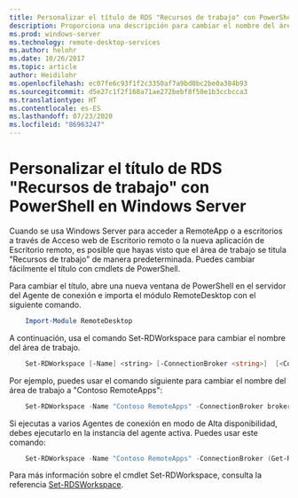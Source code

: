 ```yaml
---
title: Personalizar el título de RDS "Recursos de trabajo" con PowerShell en Windows Server
description: Proporciona una descripción para cambiar el nombre del área de trabajo a uno distinto del predeterminado en Windows Server.
ms.prod: windows-server
ms.technology: remote-desktop-services
ms.author: helohr
ms.date: 10/26/2017
ms.topic: article
author: Heidilohr
ms.openlocfilehash: ec07fe6c93f1f2c3350af7a9bd0bc2be0a384b93
ms.sourcegitcommit: d5e27c1f2f168a71ae272bebf8f50e1b3ccbcca3
ms.translationtype: HT
ms.contentlocale: es-ES
ms.lasthandoff: 07/23/2020
ms.locfileid: "86963247"
---
```

# <a name="customize-the-rds-title-work-resources-using-powershell-on-windows-server"></a>Personalizar el título de RDS "Recursos de trabajo" con PowerShell en Windows Server

Cuando se usa Windows Server para acceder a RemoteApp o a escritorios a través de Acceso web de Escritorio remoto o la nueva aplicación de Escritorio remoto, es posible que hayas visto que el área de trabajo se titula "Recursos de trabajo" de manera predeterminada.  Puedes cambiar fácilmente el título con cmdlets de PowerShell.

Para cambiar el título, abre una nueva ventana de PowerShell en el servidor del Agente de conexión e importa el módulo RemoteDesktop con el siguiente comando.

```powershell
    Import-Module RemoteDesktop
```

A continuación, usa el comando Set-RDWorkspace para cambiar el nombre del área de trabajo.

```powershell
    Set-RDWorkspace [-Name] <string> [-ConnectionBroker <string>]  [<CommonParameters>]
```   

Por ejemplo, puedes usar el comando siguiente para cambiar el nombre del área de trabajo a "Contoso RemoteApps":

```powershell
    Set-RDWorkspace -Name "Contoso RemoteApps" -ConnectionBroker broker01.contoso.com
```

Si ejecutas a varios Agentes de conexión en modo de Alta disponibilidad, debes ejecutarlo en la instancia del agente activa. Puedes usar este comando:

```powershell
    Set-RDWorkspace -Name "Contoso RemoteApps" -ConnectionBroker (Get-RDConnectionBrokerHighAvailability).ActiveManagementServer
```

Para más información sobre el cmdlet Set-RDWorkspace, consulta la referencia [Set-RDSWorkspace](/powershell/module/remotedesktop/set-rdworkspace?view=win10-ps).

